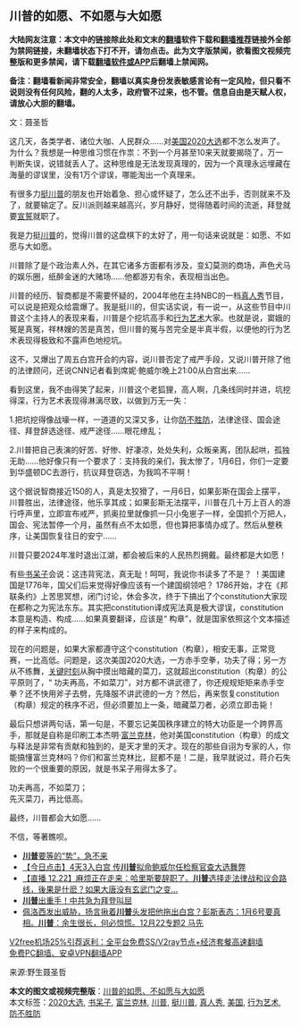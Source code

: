  <h2>川普的如愿、不如愿与大如愿</h2> <p class="notice"><b>大陆网友注意：本文中的链接除此处和文末的<a href="https://github.com/bannedbook/fanqiang" >翻墙</a>软件下载和<a href="https://github.com/killgcd/justmysocks/blob/master/README.md">翻墙推荐</a>链接外全部为禁网链接，未翻墙状态下打不开，请勿点击。此为文字版禁闻，欲看图文视频完整版和更多禁闻，请下载<a href="https://github.com/bannedbook/fanqiang">翻墙软件或APP</a>后翻墙上禁闻网。</p><p>备注：翻墙看新闻非常安全，翻墙以真实身份发表敏感言论有一定风险，但只看不说则没有任何风险，翻的人太多，政府管不过来，也不管。信息自由是天赋人权，请放心大胆的翻墙。</b></p>  <div class="entry"> <p></p> <p>文：聂圣哲</p> <p>这几天，各类学者、诸位大咖、人民群众……对<a href="https://www.bannedbook.org/bnews/tag/%e7%be%8e%e5%9b%bd/" class="st_tag internal_tag" rel="tag" title="标签 美国 下的日志">美国</a><a href="https://www.bannedbook.org/bnews/tag/2020%e5%a4%a7%e9%80%89/" class="st_tag internal_tag" rel="tag" title="标签 2020大选 下的日志">2020大选</a>都不怎么发声了。为什么？我想是一种思维习惯在作祟：不到一个月甚至10来天就要揭晓了，万一判断失误，说错就丢人了。这种思维是无法发现真理的，因为一个真理永远埋藏在海量的谬误里，没有1万个谬误，哪能淘出一个真理来。</p> <p>有很多力<a href="https://www.bannedbook.org/bnews/tag/%E6%8C%BA%E5%B7%9D%E6%99%AE/" class="st_tag internal_tag" rel="tag" title="标签 挺川普 下的日志">挺川普</a>的朋友也开始着急、担心或怀疑了，怎么还不出手，否则就来不及了，就要输定了。反川派则越来越高兴，岁月静好，觉得随着时间的流逝，拜登就要<span class='wp_keywordlink'><a href="https://www.bannedbook.org/forum5/topic17.html" title="宣誓与预言" target="_blank">宣誓</a></span>就职了。</p> <p>我是力挺<a href="https://www.bannedbook.org/bnews/tag/%e5%b7%9d%e6%99%ae/" class="st_tag internal_tag" rel="tag" title="标签 川普 下的日志">川普</a>的，觉得川普的这盘棋下的太好了，用一句话来说就是：如愿、不如愿与大如愿。</p>  <p>川普除了是个政治素人外，在其它诸多方面都有涉及，变幻莫测的商场，声色犬马的娱乐圈，纸醉金迷的大赌场……他都游刃有余，表现相当出色。</p> <p>川普的经历、智商都是不需要怀疑的，2004年他在主持NBC的一档<a href="https://www.bannedbook.org/bnews/tag/%E7%9C%9F%E4%BA%BA%E7%A7%80/" class="st_tag internal_tag" rel="tag" title="标签 真人秀 下的日志">真人秀</a>节目，可以说是把观众给震爆了。我是挺川的，但实话实说，有一说一，从这些节目中川普这个主持人的表现来看，川普是个挖坑高手和<a href="https://www.bannedbook.org/bnews/tag/%e8%a1%8c%e4%b8%ba%e8%89%ba%e6%9c%af/" class="st_tag internal_tag" rel="tag" title="标签 行为艺术 下的日志">行为艺术</a>大家。也就是说，窦娥的冤是真冤，祥林嫂的苦是真苦，但川普的冤与苦完全是半真半假，以便他的行为艺术表现得极致和不露声色地挖坑。</p> <p>这不，又爆出了周五白宫开会的内容，说川普否定了戒严手段，又说川普开除了他的法律顾问，还说CNN记者看到席妮·鲍威尔晚上21:00从白宫出来……</p> <p>看到这里，我不由得笑了起来，川普这个老狐狸，高人啊，几条线同时并进，坑挖得深，行为艺术表现得淋漓尽致，以做到万无一失：</p> <p>1.把坑挖得像战壕一样，一道道的又深又多，让你<a href="https://www.bannedbook.org/bnews/tag/%E9%98%B2%E4%B8%8D%E8%83%9C%E9%98%B2/" class="st_tag internal_tag" rel="tag" title="标签 防不胜防 下的日志">防不胜防</a>，法律途径、国会途径、拜登辞选途径、戒严途径……眼花缭乱；</p>  <p>2.川普把自己表演的好苦、好惨、好凄凉，处处失利，众叛亲离，团队起哄，孤独无助……他好像只有一个要求了：支持我的亲们，我太惨了，1月6日，你们一定要到华盛顿DC去游行，抗议拜登窃选，为我鸣不平啊！</p> <p>这个据说智商接近150的人，真是太狡猾了，一月6日，如果彭斯在国会上摆平，川普胜出，法律途径，他乐享其成；如果彭斯无法摆平，川普在几十万上百人的游行呼声里，立即宣布戒严，抓奥拉里就像抓一只小兔崽子一样，全国抓个万把人，国会、宪法暂停一个月，虽然有点不太如愿，但也算把事情办成了。然后从整秩序，让美国恢复往日的安宁……</p> <p>川普只要2024年准时退出江湖，都会被后来的人民热烈拥戴。最终都是大如愿！</p> <p>有些<a href="https://www.bannedbook.org/bnews/tag/%E4%B9%A6%E5%91%86%E5%AD%90/" class="st_tag internal_tag" rel="tag" title="标签 书呆子 下的日志">书呆子</a>会说：这违背宪法，真无耻！呵呵，我说你书读多了不是？ ！美国建国是1776年，国父们后来觉得好像应该有一个建国纲领吧？ 1786开始，才在《邦联条约》上苦思冥想，闭门讨论，休会多次，终于下搞出了个constitution大家现在都称之为宪法东东。其实把constitution译成宪法真是极大谬误，constitution本意是构造、构成……如果真要翻译，应该是“ 构章”，就是国家依照这个文本描述的样子来构成的。</p> <p>现在的问题是，如果大家都遵守这个constitution（构章），相安无事，正常竞赛，一比高低。问题是，这次美国2020大选，一方赤手空拳，功夫了得；另一方从不练舞，<span class='wp_keywordlink'><a href="https://www.bannedbook.org/forum2/topic151.html" title="关键时刻：李鹏日记" target="_blank">关键时刻</a></span>从胸中摸出暗藏的菜刀，这就超出constitution（构章）的公平原则了，“ 功夫再高，不如菜刀”，对方都不讲武德了，你还规规矩矩来赤手空拳？还不快用斧子去劈，先降服不讲武德的一方？然后，再来恢复constitution（构章）规定的秩序不迟，但必须要加上一条，暗藏菜刀者，必须立即击毙！</p>  <p>最后只想讲两句话，第一句是，不要忘记美国秩序建立的特大功臣是一个跨界高手，那就是自称是印刷工本杰明·<a href="https://www.bannedbook.org/bnews/tag/%E5%AF%8C%E5%85%B0%E5%85%8B%E6%9E%97/" class="st_tag internal_tag" rel="tag" title="标签 富兰克林 下的日志">富兰克林</a>，他对美国constitution（构章）的成文与释法是非常有贡献和独到的，是天才里的天才。现在的那些自诩为专家的人，你能搞懂富兰克林吗？你们和富兰克林比，屁都不是！二是，我早就说过，蒋介石失败的一个很重要的原因，就是书呆子用得太多了。</p> <p>功夫再高，不如菜刀；<br /> 先灭菜刀，再比低高。</p> <p>最终，川普都会大如愿……</p> <p>不信，等著瞧呗。</p> <ul class='op-related-articles' title='相关阅读'> <li><a href='https://www.bannedbook.org/bnews/comments/20201223/1453209.html' target='_blank'><b>川普</b>要等的“势”，急不来</a></li> <li><a href='https://www.bannedbook.org/bnews/bannedvideo/20201223/1453198.html' target='_blank'>【今日点击】4天3入白宫 传<b>川普</b>拟命鲍威尔任检察官查大选舞弊</a></li> <li><a href='https://www.bannedbook.org/bnews/bannedvideo/20201223/1453196.html' target='_blank'>【直播 12.22】麻烦正在走来：哈里斯要辞职了。<b>川普</b>选择走法律战和议会路线，後果是什麽？如果大唐没有玄武门之变…</a></li> <li><a href='https://www.bannedbook.org/bnews/topimagenews/20201223/1453180.html' target='_blank'><b>川普</b>出重手！中共急为拜登叫屈</a></li> <li><a href='https://www.bannedbook.org/bnews/bannedvideo/20201223/1453177.html' target='_blank'>佩洛西发出威胁，扬言揪着<b>川普</b>头发把他拖出白宫？彭斯表态：1月6号要真相。<b>川普</b>：余生很长，何必惊慌。12月22专题2 马先</a></li> </ul> <p class="texttj"> <a href="https://github.com/bannedbook/fanqiang/wiki/V2ray%E6%9C%BA%E5%9C%BA" target="_blank">V2free机场25%引荐返利：全平台免费SS/V2ray节点+经济套餐高速翻墙</a><br/> <a href="https://github.com/bannedbook/fanqiang/wiki/%E7%A6%81%E9%97%BB%E7%BD%91%E5%AE%89%E5%8D%93%E7%BF%BB%E5%A2%99%E6%96%B0%E9%97%BBAPP" target="_blank">免费PC翻墙、安卓VPN翻墙APP</a></p><p>来源:野生聂圣哲</p> <a name='sharetosocial'></a>       <div><b>本文的图文或视频完整版</b>：<a href='https://www.bannedbook.org/bnews/comments/20201223/1453004.html'>川普的如愿、不如愿与大如愿</a></div>  </div><!--END ENTRY--> <div class="postfooter"> <div>本文标签：<a href="https://www.bannedbook.org/bnews/tag/2020%e5%a4%a7%e9%80%89/" rel="tag">2020大选</a>, <a href="https://www.bannedbook.org/bnews/tag/%E4%B9%A6%E5%91%86%E5%AD%90/" rel="tag">书呆子</a>, <a href="https://www.bannedbook.org/bnews/tag/%E5%AF%8C%E5%85%B0%E5%85%8B%E6%9E%97/" rel="tag">富兰克林</a>, <a href="https://www.bannedbook.org/bnews/tag/%e5%b7%9d%e6%99%ae/" rel="tag">川普</a>, <a href="https://www.bannedbook.org/bnews/tag/%E6%8C%BA%E5%B7%9D%E6%99%AE/" rel="tag">挺川普</a>, <a href="https://www.bannedbook.org/bnews/tag/%E7%9C%9F%E4%BA%BA%E7%A7%80/" rel="tag">真人秀</a>, <a href="https://www.bannedbook.org/bnews/tag/%e7%be%8e%e5%9b%bd/" rel="tag">美国</a>, <a href="https://www.bannedbook.org/bnews/tag/%e8%a1%8c%e4%b8%ba%e8%89%ba%e6%9c%af/" rel="tag">行为艺术</a>, <a href="https://www.bannedbook.org/bnews/tag/%E9%98%B2%E4%B8%8D%E8%83%9C%E9%98%B2/" rel="tag">防不胜防</a></div>  </div><!--END POSTFOOTER--> 